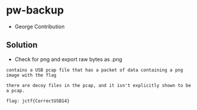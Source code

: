 # pw-backup
* George Contribution

## Solution
* Check for png and export raw bytes as .png

```
contains a USB pcap file that has a packet of data containing a png image with the flag

there are decoy files in the pcap, and it isn't explicitly shown to be a pcap.

flag: jctf{CorrectUSB14}
```